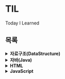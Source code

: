 # TIL
Today I Learned

## 목록

<details>
    <summary><b>자료구조(DataStructure)</b></summary>
    <ul>
        <li><a href="https://github.com/seungbin-kim/TIL/tree/master/DataStructure/CH01">자료구조와 알고리즘</a></li>
        <li><a href="https://github.com/seungbin-kim/TIL/tree/master/DataStructure/CH02">순환</a></li>
        <li><a href="https://github.com/seungbin-kim/TIL/tree/master/DataStructure/CH03">배열, 구조체, 포인터</a></li>
        <li><a href="https://github.com/seungbin-kim/TIL/tree/master/DataStructure/CH04">스택</a></li>
        <li><a href="https://github.com/seungbin-kim/TIL/tree/master/DataStructure/CH05">큐</a></li>
        <li><a href="https://github.com/seungbin-kim/TIL/tree/master/DataStructure/CH06">연결리스트 1</a></li>
        <li><a href="https://github.com/seungbin-kim/TIL/tree/master/DataStructure/CH07">연결리스트 2</a></li>
        <li><a href="https://github.com/seungbin-kim/TIL/tree/master/DataStructure/CH08">트리</a></li>
        <li><a href="https://github.com/seungbin-kim/TIL/tree/master/DataStructure/CH09">우선순위 큐</a></li>
        <li><a href="https://github.com/seungbin-kim/TIL/tree/master/DataStructure/CH10">그래프 1</a></li>
        <li><a href="https://github.com/seungbin-kim/TIL/tree/master/DataStructure/CH11">그래프 2</a></li>
        <li><a href="https://github.com/seungbin-kim/TIL/tree/master/DataStructure/CH12">정렬</a></li>
        <li><a href="https://github.com/seungbin-kim/TIL/tree/master/DataStructure/CH13">탐색</a></li>
        <li><a href="https://github.com/seungbin-kim/TIL/tree/master/DataStructure/CH14">해싱</a></li>
    </ul>
</details>
<details>
    <summary><b>자바(Java)</b></summary>
    <ul>
        <li><a href="https://github.com/seungbin-kim/TIL/tree/master/Java/https://github.com/seungbin-kim/TIL/tree/master/Java/01_Starting_Java">자바 시작하기</a></li>
        <li><a href="https://github.com/seungbin-kim/TIL/tree/master/Java/02_Variable_and_Type">변수와 타입</a></li>
        <li><a href="https://github.com/seungbin-kim/TIL/tree/master/Java/03_Operator">연산자</a></li>
        <li><a href="https://github.com/seungbin-kim/TIL/tree/master/Java/04_Control_Flow">조건문과 반복문</a></li>
        <li><a href="https://github.com/seungbin-kim/TIL/tree/master/Java/05_Reference_Type">참조타입</a></li>
        <li><a href="https://github.com/seungbin-kim/TIL/tree/master/Java/06_Class">클래스</a></li>
        <li><a href="https://github.com/seungbin-kim/TIL/tree/master/Java/07_Inheritance">상속</a></li>
        <li><a href="https://github.com/seungbin-kim/TIL/tree/master/Java/08_Interface">인터페이스</a></li>
        <li><a href="https://github.com/seungbin-kim/TIL/tree/master/Java/09_Nested_Class_And_Nested_Interface">중첩 클래스와 중첩 인터페이스</a></li>
        <li><a href="https://github.com/seungbin-kim/TIL/tree/master/Java/10_Exception_Handling">예외 처리</a></li>
        <li><a href="https://github.com/seungbin-kim/TIL/tree/master/Java/11_API">기본 API</a></li>
        <li><a href="https://github.com/seungbin-kim/TIL/tree/master/Java/12_Multi_Thread">멀티 스레드</a></li>
        <li><a href="https://github.com/seungbin-kim/TIL/tree/master/Java/13_Generic">제네릭</a></li>
        <li><a href="https://github.com/seungbin-kim/TIL/tree/master/Java/15_Collection_framework">컬렉션 프레임워크</a></li>
		<li><a href="https://github.com/seungbin-kim/TIL/tree/master/Java/18_IO_Stream">입출력 스트림</a></li>
    </ul>
</details>
<details>
    <summary><b>HTML</b></summary>
    <p>
        공부사이트: <a href="https://poiemaweb.com/">PoiemaWeb</a>
    </p>
    <ul>
        <li><a href="https://github.com/seungbin-kim/TIL/tree/master/HTML/01_Starting_HTML">HTML 기본문법</a></li>
        <li><a href="https://github.com/seungbin-kim/TIL/tree/master/HTML/02_Semantic_Web">시맨틱 웹</a></li>
        <li><a href="https://github.com/seungbin-kim/TIL/tree/master/HTML/03_Tag_Basic">기본 태그</a></li>
        <li><a href="https://github.com/seungbin-kim/TIL/tree/master/HTML/04_Tag_Text">텍스트 관련 태그</a></li>
        <li><a href="https://github.com/seungbin-kim/TIL/tree/master/HTML/05_Tag_link">Hyperlink</a></li>
        <li><a href="https://github.com/seungbin-kim/TIL/tree/master/HTML/06_Tag_List_And_Table">리스트, 테이블 형식을 위한 태그</a></li>
        <li><a href="https://github.com/seungbin-kim/TIL/tree/master/HTML/07_Tag_Image_And_Multimedia">멀티미디어를 지원하는 태그</a></li>
        <li><a href="https://github.com/seungbin-kim/TIL/tree/master/HTML/08_Tag_Forms">폼 태그</a></li>
        <li><a href="https://github.com/seungbin-kim/TIL/tree/master/HTML/09_Tag_Structure">레이아웃을 위한 공간분할 태그</a></li>
    </ul>
</details>
<details>
    <summary><b>JavaScript</b></summary>
    <p>
        공부사이트: <a href="https://poiemaweb.com/">PoiemaWeb</a>
    </p>
    <ul>
        <li><a href="https://github.com/seungbin-kim/TIL/tree/master/JavaScript/01_What_is_JavaScript">자바스크립트란</a></li>
    </ul>
</details>





